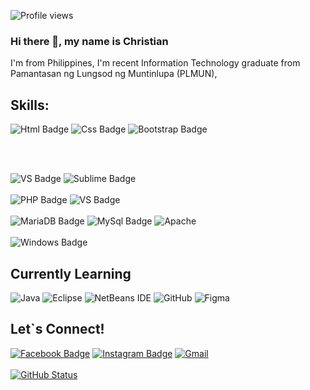 ![Profile views](https://gpvc.arturio.dev/greatocana)  
### Hi there 👋, my name is Christian
I'm from Philippines, I'm recent Information Technology graduate from Pamantasan ng Lungsod ng Muntinlupa (PLMUN), 
<br>
## Skills:  
![Html Badge](https://img.shields.io/badge/HTML5-E34F26?style=for-the-badge&logo=html5&logoColor=white)
![Css Badge](https://img.shields.io/badge/CSS-239120?&style=for-the-badge&logo=css3&logoColor=white)
![Bootstrap Badge](https://img.shields.io/badge/bootstrap-%23563D7C.svg?style=for-the-badge&logo=bootstrap&logoColor=white)

<br>
<br>

![VS Badge](https://img.shields.io/badge/VisualStudio-5C2D91.svg?style=for-the-badge&logo=visual-studio&logoColor=white)
![Sublime Badge](https://img.shields.io/badge/sublime_text-%23575757.svg?style=for-the-badge&logo=sublime-text&logoColor=important)
<br>
<br>
![PHP Badge](https://img.shields.io/badge/PHP-777BB4?style=for-the-badge&logo=php&logoColor=white)
![VS Badge](https://img.shields.io/badge/VisualStudio-5C2D91.svg?style=for-the-badge&logo=visual-studio&logoColor=white)
<br>
<br>
![MariaDB Badge](https://img.shields.io/badge/MariaDB-003545?style=for-the-badge&logo=mariadb&logoColor=white)
![MySql Badge](https://img.shields.io/badge/MySQL-00000F?style=for-the-badge&logo=mysql&logoColor=white)
![Apache](https://img.shields.io/badge/apache-%23D42029.svg?style=for-the-badge&logo=apache&logoColor=white)
<br>
<br>
![Windows Badge](https://img.shields.io/badge/Windows-0078D6?style=for-the-badge&logo=windows&logoColor=white)

## Currently Learning
![Java](https://img.shields.io/badge/java-ED8B00.svg?style=for-the-badge&logo=java&logoColor=white)
![Eclipse](https://img.shields.io/badge/Eclipse-FE7A16.svg?style=for-the-badge&logo=Eclipse&logoColor=white)
![NetBeans IDE](https://img.shields.io/badge/NetBeansIDE-1B6AC6.svg?style=for-the-badge&logo=apache-netbeans-ide&logoColor=white)
![GitHub](https://img.shields.io/badge/github-%23121011.svg?style=for-the-badge&logo=github&logoColor=white)
![Figma](https://img.shields.io/badge/figma-%23F24E1E.svg?style=for-the-badge&logo=figma&logoColor=white)

## Let`s Connect!

[![Facebook Badge](https://img.shields.io/badge/Facebook-1877F2?style=for-the-badge&logo=facebook&logoColor=white)](https://christian.ocana.3154)
[![Instagram Badge](https://img.shields.io/badge/Instagram-E4405F?style=for-the-badge&logo=instagram&logoColor=white)](https://www.instagram.com/christianocana03/)
[![Gmail](https://img.shields.io/badge/Gmail-D14836?style=for-the-badge&logo=gmail&logoColor=white)](christianocana08@gmail.com)
<br><br>
[![GitHub Status](https://github-readme-stats.vercel.app/api?username=greatocanas&show_icons=true&theme=tokyonight&line_height=35&count_private=true)](https://facebook.com/christian.ocana.3154)
